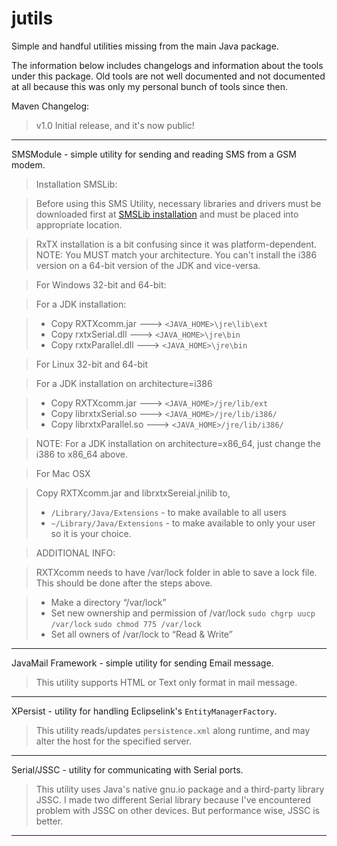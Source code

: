 # jutils
Simple and handful utilities missing from the main Java package.

The information below includes changelogs and information about the tools under this package.
Old tools are not well documented and not documented at all because this was only my personal
bunch of tools since then.

Maven Changelog:
> v1.0  Initial release, and it's now public!


***


SMSModule - simple utility for sending and reading SMS from a GSM modem.

> Installation SMSLib:

> Before using this SMS Utility, necessary libraries and drivers must be downloaded first at
> [SMSLib installation](http://smslib.org/doc/installation/) and must be placed into appropriate location.

	
> RxTX installation is a bit confusing since it was platform-dependent.
> NOTE: You MUST match your architecture. You can't install the i386 version on a 64-bit version of the JDK and vice-versa.
	

> For Windows 32-bit and 64-bit:

>    For a JDK installation:

> * Copy RXTXcomm.jar ---> `<JAVA_HOME>\jre\lib\ext`
> * Copy rxtxSerial.dll ---> `<JAVA_HOME>\jre\bin`
> * Copy rxtxParallel.dll ---> `<JAVA_HOME>\jre\bin`
			

> For Linux 32-bit and 64-bit

>    For a JDK installation on architecture=i386

> * Copy RXTXcomm.jar ---> `<JAVA_HOME>/jre/lib/ext`
> * Copy librxtxSerial.so ---> `<JAVA_HOME>/jre/lib/i386/`
> * Copy librxtxParallel.so ---> `<JAVA_HOME>/jre/lib/i386/`

> NOTE: For a JDK installation on architecture=x86_64, just change the i386 to x86_64 above.

		
> For Mac OSX

>    Copy RXTXcomm.jar and librxtxSereial.jnilib to,
> * `/Library/Java/Extensions` - to make available to all users 
> * `~/Library/Java/Extensions` - to make available to only your user so it is your choice.

> ADDITIONAL INFO:

> RXTXcomm needs to have /var/lock folder in able to save a lock file. This should be done after the steps above.

> - Make a directory “/var/lock”
> - Set new ownership and permission of /var/lock
>    `sudo chgrp uucp /var/lock`
>    `sudo chmod 775 /var/lock`
> - Set all owners of /var/lock to “Read & Write”


***


JavaMail Framework - simple utility for sending Email message.

> This utility supports HTML or Text only format in mail message.


***


XPersist - utility for handling Eclipselink's `EntityManagerFactory`. 

> This utility reads/updates `persistence.xml` along runtime, and may alter the host for the specified server.


***


Serial/JSSC - utility for communicating with Serial ports.

> This utility uses Java's native gnu.io package and a third-party library JSSC. 
> I made two different Serial library because I've encountered problem with JSSC on other devices. But performance wise, JSSC is better.
	
***
